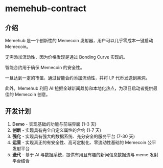 # memehub-contract

## 介绍

Memehub 是一个创新性的 Memecoin 发射器，用户可以几乎零成本一键启动 Memecoin。

无需添加流动性，因为价格发现是通过 Bonding Curve 实现的。

智能合约用于确保 Memecoin 的安全性。

一旦达到一定的市值，通过智能合约添加流动性，并将 LP 代币发送到黑洞。

此外，Memehub 利用 AI 挖掘全球新闻趋势和本地化热点，为项目启动者提供最佳的 Memecoin 创意。

## 开发计划

1. **Demo** - 实现基础的功能与前端界面 (1-3 天)
2. **创新** - 实现具有完全自定义属性的合约 (1-7 天)
3. **强化** - 实现具有强大的数据系统、充分安全的服务平台 (7-30 天)
4. **运营** - 实现真正的有安全性、高可定制化、零流动性基础的 Memecoin 公平发射平台
5. **迭代** - 基于 AI 与数据系统，提供有用且有趣的新闻信息数据流与 meme 发射平台结合